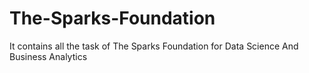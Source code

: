 # The-Sparks-Foundation
It contains all the task of The Sparks Foundation for Data Science And Business Analytics
